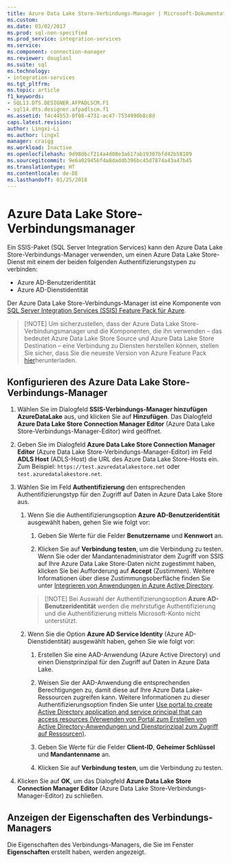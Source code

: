 ```yaml
---
title: Azure Data Lake Store-Verbindungs-Manager | Microsoft-Dokumentation
ms.custom: 
ms.date: 03/02/2017
ms.prod: sql-non-specified
ms.prod_service: integration-services
ms.service: 
ms.component: connection-manager
ms.reviewer: douglasl
ms.suite: sql
ms.technology:
- integration-services
ms.tgt_pltfrm: 
ms.topic: article
f1_keywords:
- SQL13.DTS.DESIGNER.AFPADLSCM.F1
- sql14.dts.designer.afpadlscm.f1
ms.assetid: f4c44553-0f08-4731-ac47-7534990b8c8d
caps.latest.revision: 
author: Lingxi-Li
ms.author: lingxl
manager: craigg
ms.workload: Inactive
ms.openlocfilehash: 9d98d6cf214a4d08e3a617ab19307bfd42b58189
ms.sourcegitcommit: 9e6a029456f4a8daddb396bc45d7874a43a47b45
ms.translationtype: HT
ms.contentlocale: de-DE
ms.lasthandoff: 01/25/2018
---
```

# <a name="azure-data-lake-store-connection-manager"></a>Azure Data Lake Store-Verbindungsmanager
Ein SSIS-Paket (SQL Server Integration Services) kann den Azure Data Lake Store-Verbindungs-Manager verwenden, um einen Azure Data Lake Store-Dienst mit einem der beiden folgenden Authentifizierungstypen zu verbinden:
-   Azure AD-Benutzeridentität
-   Azure AD-Dienstidentität 

Der Azure Data Lake Store-Verbindungs-Manager ist eine Komponente von [SQL Server Integration Services (SSIS) Feature Pack für Azure](../../integration-services/azure-feature-pack-for-integration-services-ssis.md).

>   [!NOTE]
> Um sicherzustellen, dass der Azure Data Lake Store-Verbindungsmanager und die Komponenten, die ihn verwenden – das bedeutet Azure Data Lake Store Source und Azure Data Lake Store Destination – eine Verbindung zu Diensten herstellen können, stellen Sie sicher, dass Sie die neueste Version von Azure Feature Pack [hier](https://www.microsoft.com/download/details.aspx?id=49492)herunterladen. 
 
## <a name="configure-the-azure-data-lake-store-connection-manager"></a>Konfigurieren des Azure Data Lake Store-Verbindungs-Manager

1.  Wählen Sie im Dialogfeld **SSIS-Verbindungs-Manager hinzufügen** **AzureDataLake** aus, und klicken Sie auf **Hinzufügen**. Das Dialogfeld **Azure Data Lake Store Connection Manager Editor** (Azure Data Lake Store-Verbindungs-Manager-Editor) wird geöffnet.
  
2.  Geben Sie im Dialogfeld **Azure Data Lake Store Connection Manager Editor** (Azure Data Lake Store-Verbindungs-Manager-Editor) im Feld **ADLS Host** (ADLS-Host) die URL des Azure Data Lake Store-Hosts ein. Zum Beispiel: `https://test.azuredatalakestore.net` oder `test.azuredatalakestore.net`.
  
3.  Wählen Sie im Feld **Authentifizierung** den entsprechenden Authentifizierungstyp für den Zugriff auf Daten in Azure Data Lake Store aus.

    1.  Wenn Sie die Authentifizierungsoption **Azure AD-Benutzeridentität** ausgewählt haben, gehen Sie wie folgt vor:
        1. Geben Sie Werte für die Felder **Benutzername** und **Kennwort** an. 
    
        2. Klicken Sie auf **Verbindung testen**, um die Verbindung zu testen. Wenn Sie oder der Mandantenadministrator dem Zugriff von SSIS auf Ihre Azure Data Lake Store-Daten nicht zugestimmt haben, klicken Sie bei Aufforderung auf **Accept** (Zustimmen). Weitere Informationen über diese Zustimmungsoberfläche finden Sie unter [Integrieren von Anwendungen in Azure Active Directory](https://docs.microsoft.com/azure/active-directory/active-directory-integrating-applications#updating-an-application).
    
        >   [!NOTE] 
        > Bei Auswahl der Authentifizierungsoption **Azure AD-Benutzeridentität** werden die mehrstufige Authentifizierung und die Authentifizierung mittels Microsoft-Konto nicht unterstützt.
    
    2. Wenn Sie die Option **Azure AD Service Identity** (Azure AD-Dienstidentität) ausgewählt haben, gehen Sie wie folgt vor:
        1. Erstellen Sie eine AAD-Anwendung (Azure Active Directory) und einen Dienstprinzipal für den Zugriff auf Daten in Azure Data Lake.
    
        2. Weisen Sie der AAD-Anwendung die entsprechenden Berechtigungen zu, damit diese auf Ihre Azure Data Lake-Ressourcen zugreifen kann. Weitere Informationen zu dieser Authentifizierungsoption finden Sie unter [Use portal to create Active Directory application and service principal that can access resources (Verwenden von Portal zum Erstellen von Active Directory-Anwendungen und Dienstprinzipal zum Zugriff auf Ressourcen)](https://docs.microsoft.com/azure/azure-resource-manager/resource-group-create-service-principal-portal).
    
        3. Geben Sie Werte für die Felder **Client-ID**, **Geheimer Schlüssel** und **Mandantenname** an.
    
        4. Klicken Sie auf **Verbindung testen**, um die Verbindung zu testen.  
  
6.  Klicken Sie auf **OK**, um das Dialogfeld **Azure Data Lake Store Connection Manager Editor** (Azure Data Lake Store-Verbindungs-Manager-Editor) zu schließen.  

## <a name="view-the-properties-of-the-connection-manager"></a>Anzeigen der Eigenschaften des Verbindungs-Managers
Die Eigenschaften des Verbindungs-Managers, die Sie im Fenster **Eigenschaften** erstellt haben, werden angezeigt.  
  
  
